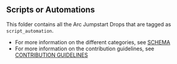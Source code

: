 ## Scripts or Automations
This folder contains all the Arc Jumpstart Drops that are tagged as `script_automation`.

- For more information on the different categories, see [SCHEMA](./../SCHEMA.md)
- For more information on the contribution guidelines, see [CONTRIBUTION GUIDELINES](https://aka.ms/JumpstartDropsContribute)